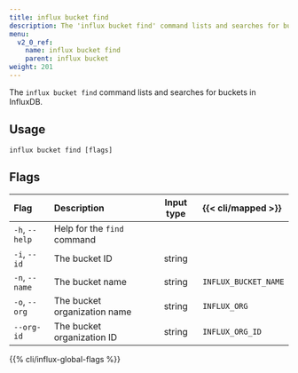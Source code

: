 ```yaml
---
title: influx bucket find
description: The 'influx bucket find' command lists and searches for buckets in InfluxDB.
menu:
  v2_0_ref:
    name: influx bucket find
    parent: influx bucket
weight: 201
---
```


The `influx bucket find` command lists and searches for buckets in InfluxDB.

## Usage
```
influx bucket find [flags]
```

## Flags
| Flag           | Description                  | Input type  | {{< cli/mapped >}}   |
|:----           |:-----------                  |:----------: |:------------------   |
| `-h`, `--help` | Help for the `find` command  |             |                      |
| `-i`, `--id`   | The bucket ID                | string      |                      |
| `-n`, `--name` | The bucket name              | string      | `INFLUX_BUCKET_NAME` |
| `-o`, `--org`  | The bucket organization name | string      | `INFLUX_ORG`         |
| `--org-id`     | The bucket organization ID   | string      | `INFLUX_ORG_ID`      |

{{% cli/influx-global-flags %}}
